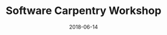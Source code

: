 ---
title: Software Carpentry Workshop
date: 2018-06-14
end_date: 2018-06-15
instructors:
- William Close
- Lisa Abernathy Close
- Nicholas Lesniak
helpers:
- Kayla Peck
- Andrew Winters
- Jonathan Greenberg
site: https://UMSWC.github.io/2018-06-14-umich
etherpad: http://pad.software-carpentry.org/2018-06-14-umich
eventbrite: 
material: 
audience: 
---